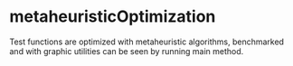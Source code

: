 # metaheuristicOptimization

Test functions are optimized with metaheuristic algorithms, benchmarked and with graphic utilities can be seen by running main method.
